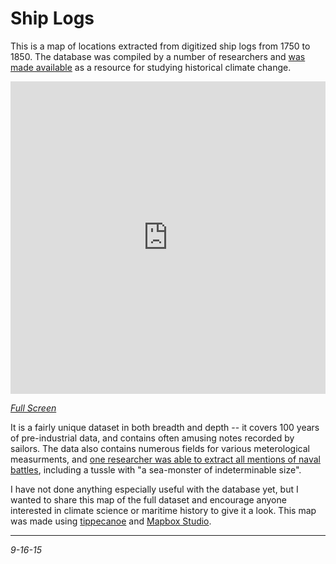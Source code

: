 Ship Logs
===

This is a map of locations extracted from digitized ship logs from 1750 to 1850. The database was compiled by a number of researchers and [was made available](https://pendientedemigracion.ucm.es/info/cliwoc/) as a resource for studying historical climate change.

<iframe width='100%' height='500px' frameBorder='0' src='https://a.tiles.mapbox.com/v4/morganherlocker.nf8hfgb2/attribution,zoompan,zoomwheel,geocoder,share.html?access_token=pk.eyJ1IjoibW9yZ2FuaGVybG9ja2VyIiwiYSI6Ii1zLU4xOWMifQ.FubD68OEerk74AYCLduMZQ#2/7.4/3.2'></iframe>

*[Full Screen](https://a.tiles.mapbox.com/v4/morganherlocker.nf8hfgb2/attribution,zoompan,zoomwheel,geocoder,share.html?access_token=pk.eyJ1IjoibW9yZ2FuaGVybG9ja2VyIiwiYSI6Ii1zLU4xOWMifQ.FubD68OEerk74AYCLduMZQ#2/7.4/3.2)*

It is a fairly unique dataset in both breadth and depth -- it covers 100 years of pre-industrial data, and contains often amusing notes recorded by sailors. The data also contains numerous fields for various meterological measurments, and [one researcher was able to extract all mentions of naval battles](https://www.kaggle.com/domcastro/climate-data-from-ocean-ships/wars-and-fights-draft/discussion), including a tussle with "a sea-monster of indeterminable size".

I have not done anything especially useful with the database yet, but I wanted to share this map of the full dataset and encourage anyone interested in climate science or maritime history to give it a look. This map was made using [tippecanoe](https://github.com/mapbox/tippecanoe) and [Mapbox Studio](https://www.mapbox.com/mapbox-studio/#darwin).

---

*9-16-15*
